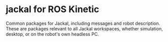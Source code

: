 jackal for ROS Kinetic
======

Common packages for Jackal, including messages and robot description. These are packages relevant
to all Jackal workspaces, whether simulation, desktop, or on the robot's own headless PC.
